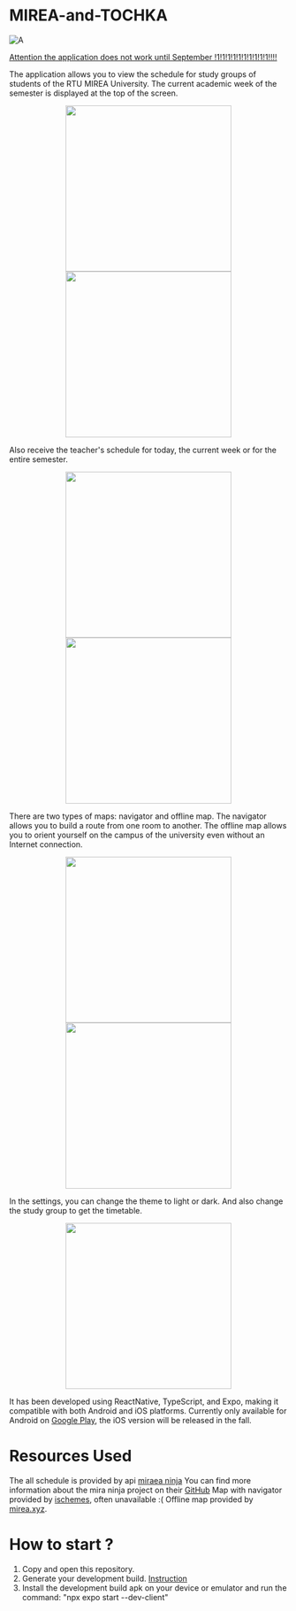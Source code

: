 # MIREA-and-TOCHKA

![A](img/logo.png)

<u>Attention the application does not work until September !1!1!1!1!1!1!1!1!1!1!!!!</u>

The application allows you to view the schedule for study groups of students of the RTU MIREA University. The current academic week of the semester is displayed at the top of the screen.

<p align="center">
  <img src="img/1.jpg" width="300" />
  <img src="img/2.jpg" width="300" /> 
</p>

Also receive the teacher's schedule for today, the current week or for the entire semester.

<p align="center">
  <img src="img/3.jpg" width="300" />
  <img src="img/4.jpg" width="300" /> 
</p>

There are two types of maps: navigator and offline map. The navigator allows you to build a route from one room to another. The offline map allows you to orient yourself on the campus of the university even without an Internet connection.

<p align="center">
  <img src="img/5.jpg" width="300" />
  <img src="img/6.jpg" width="300" /> 
</p>

In the settings, you can change the theme to light or dark. And also change the study group to get the timetable.

<p align="center">
  <img src="img/7.jpg" width="300" />
</p>

It has been developed using ReactNative, TypeScript, and Expo,
making it compatible with both Android and iOS platforms.
Currently only available for Android on [Google Play](https://play.google.com/store/apps/details?id=com.pelixpng.Mirea), the iOS version will be released in the fall.

# Resources Used

The all schedule is provided by api [miraea ninja](https://schedule.mirea.ninja/docs#/default)
You can find more information about the mira ninja project on their [GitHub](https://github.com/mirea-ninja)
Map with navigator provided by [ischemes](https://ischemes.ru/group/rtu-mirea/vern78), often unavailable :(
Offline map provided by [mirea.xyz](https://mirea.xyz/scheme).

# How to start ?

1. Copy and open this repository.
2. Generate your development build. [Instruction](https://docs.expo.dev/develop/development-builds/create-a-build/)
3. Install the development build apk on your device or emulator and run the command: "npx expo start --dev-client"
